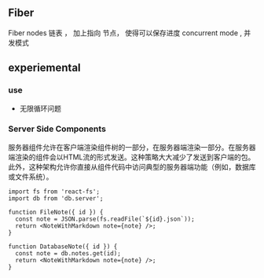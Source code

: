 
## Fiber
Fiber nodes
链表 ， 加上指向 节点， 使得可以保存进度
concurrent mode , 并发模式


## experiemental
### use
- 无限循环问题
### 


### Server Side Components

服务器组件允许在客户端渲染组件树的一部分，在服务器端渲染一部分。在服务器端渲染的组件会以HTML流的形式发送。这种策略大大减少了发送到客户端的包。此外，这种架构允许你直接从组件代码中访问典型的服务器端功能（例如，数据库或文件系统）。

```tsx
import fs from 'react-fs';
import db from 'db.server';

function FileNote({ id }) {
  const note = JSON.parse(fs.readFile(`${id}.json`));
  return <NoteWithMarkdown note={note} />;
}

function DatabaseNote({ id }) {
  const note = db.notes.get(id);
  return <NoteWithMarkdown note={note} />;
}
```